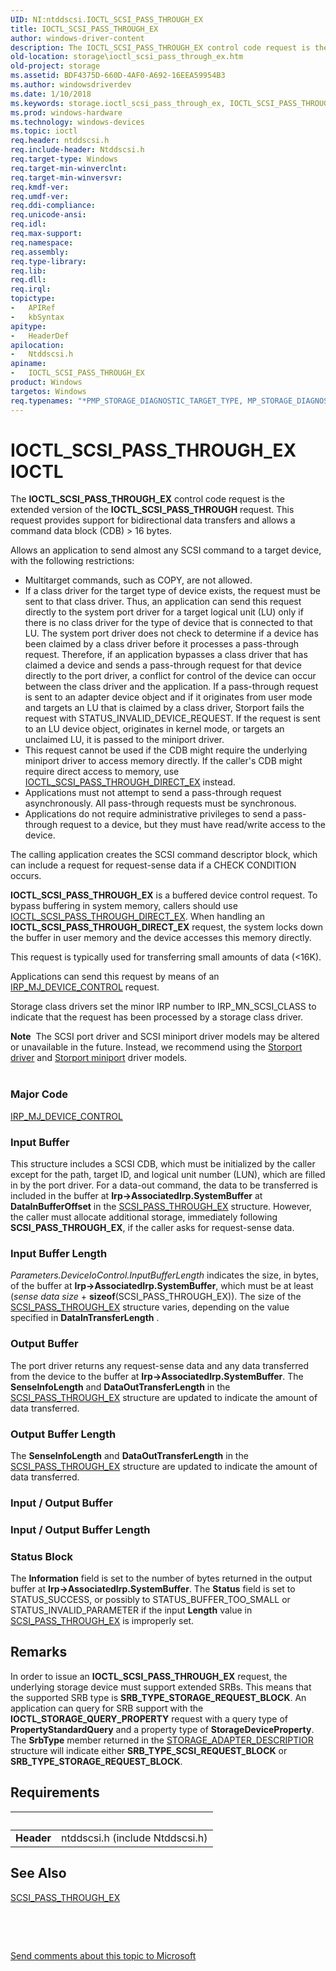 ```yaml
---
UID: NI:ntddscsi.IOCTL_SCSI_PASS_THROUGH_EX
title: IOCTL_SCSI_PASS_THROUGH_EX
author: windows-driver-content
description: The IOCTL_SCSI_PASS_THROUGH_EX control code request is the extended version of the IOCTL_SCSI_PASS_THROUGH request. This request provides support for bidirectional data transfers and allows a command data block (CDB) &gt; 16 bytes.
old-location: storage\ioctl_scsi_pass_through_ex.htm
old-project: storage
ms.assetid: BDF4375D-660D-4AF0-A692-16EEA59954B3
ms.author: windowsdriverdev
ms.date: 1/10/2018
ms.keywords: storage.ioctl_scsi_pass_through_ex, IOCTL_SCSI_PASS_THROUGH_EX control code [Storage Devices], IOCTL_SCSI_PASS_THROUGH_EX, ntddscsi/IOCTL_SCSI_PASS_THROUGH_EX
ms.prod: windows-hardware
ms.technology: windows-devices
ms.topic: ioctl
req.header: ntddscsi.h
req.include-header: Ntddscsi.h
req.target-type: Windows
req.target-min-winverclnt: 
req.target-min-winversvr: 
req.kmdf-ver: 
req.umdf-ver: 
req.ddi-compliance: 
req.unicode-ansi: 
req.idl: 
req.max-support: 
req.namespace: 
req.assembly: 
req.type-library: 
req.lib: 
req.dll: 
req.irql: 
topictype:
-	APIRef
-	kbSyntax
apitype:
-	HeaderDef
apilocation:
-	Ntddscsi.h
apiname:
-	IOCTL_SCSI_PASS_THROUGH_EX
product: Windows
targetos: Windows
req.typenames: "*PMP_STORAGE_DIAGNOSTIC_TARGET_TYPE, MP_STORAGE_DIAGNOSTIC_TARGET_TYPE"
---
```


# IOCTL_SCSI_PASS_THROUGH_EX IOCTL
The <b>IOCTL_SCSI_PASS_THROUGH_EX</b>
     control code request is the extended version of the <b>IOCTL_SCSI_PASS_THROUGH</b> request. This request provides support for bidirectional data transfers and allows a command data block (CDB) &gt; 16 bytes.

Allows an application to send almost any SCSI command to a target device, with the following restrictions:
<ul>
<li>
Multitarget commands, such as COPY, are not allowed.

</li>
<li>
If a class driver for the target type of device exists, the request must be sent to that class driver. Thus, an application can send this request directly to the system port driver for a target logical unit (LU) only if there is no class driver for the type of device that is connected to that LU. The system port driver does not check to determine if a device has been claimed by a class driver before it processes a pass-through request. Therefore, if an application bypasses a class driver that has claimed a device and sends a pass-through request for that device directly to the port driver, a conflict for control of the device can occur between the class driver and the application. If a pass-through request is sent to an adapter device object and if it originates from user mode and targets an LU that is claimed by a class driver, Storport fails the request with STATUS_INVALID_DEVICE_REQUEST. If the request is sent to an LU device object, originates in kernel mode, or targets an unclaimed LU, it is passed to the miniport driver.

</li>
<li>
This request cannot be used if the CDB might require the underlying miniport driver to access memory directly. If the caller's CDB might require direct access to memory, use <a href="..\ntddscsi\ni-ntddscsi-ioctl_scsi_pass_through_direct.md">IOCTL_SCSI_PASS_THROUGH_DIRECT_EX</a> instead. 

</li>
<li>
Applications must not attempt to send a pass-through request asynchronously. All pass-through requests must be synchronous. 

</li>
<li>
Applications do not require administrative privileges to send a pass-through request to a device, but they must have read/write access to the device. 

</li>
</ul>The calling application creates the SCSI command descriptor block, which can include a request for request-sense data if a CHECK CONDITION occurs. 

<b>IOCTL_SCSI_PASS_THROUGH_EX</b> is a buffered device control request. To bypass buffering in system memory, callers should use <a href="..\ntddscsi\ni-ntddscsi-ioctl_scsi_pass_through_direct.md">IOCTL_SCSI_PASS_THROUGH_DIRECT_EX</a>. When handling an <b>IOCTL_SCSI_PASS_THROUGH_DIRECT_EX</b> request, the system locks down the buffer in user memory and the device accesses this memory directly. 

This request is typically used for transferring small amounts of data (&lt;16K).

Applications can send this request by means of an <a href="https://msdn.microsoft.com/library/windows/hardware/ff548649">IRP_MJ_DEVICE_CONTROL</a> request. 

Storage class drivers set the minor IRP number to IRP_MN_SCSI_CLASS to indicate that the request has been processed by a storage class driver. 
<div class="alert"><b>Note</b>  The SCSI port driver and SCSI miniport driver models may be altered or unavailable in the future. Instead, we recommend using the <a href="https://msdn.microsoft.com/en-us/windows/hardware/drivers/storage/storport-driver">Storport driver</a> and <a href="https://msdn.microsoft.com/en-us/windows/hardware/drivers/storage/storport-miniport-drivers">Storport miniport</a> driver models.</div><div> </div>

### Major Code
[IRP_MJ_DEVICE_CONTROL](xref:"https://docs.microsoft.com/en-us/windows-hardware/drivers/kernel/irp-mj-device-control")

### Input Buffer
This structure includes a SCSI CDB, which must be initialized by the caller except for the path, target ID, and logical unit number (LUN), which are filled in by the port driver. For a data-out command, the data to be transferred is included in the buffer at <b>Irp-&gt;AssociatedIrp.SystemBuffer</b> at <b>DataInBufferOffset</b> in the <a href="..\ntddscsi\ns-ntddscsi-_scsi_pass_through_ex.md">SCSI_PASS_THROUGH_EX</a> structure. However, the caller must allocate additional storage, immediately following <b>SCSI_PASS_THROUGH_EX</b>, if the caller asks for request-sense data.

### Input Buffer Length
<i>
       Parameters.DeviceIoControl.InputBufferLength</i> indicates the size, in bytes, of the buffer at <b>Irp-&gt;AssociatedIrp.SystemBuffer</b>, which must be at least (<i>sense data size</i> + <b>sizeof</b>(SCSI_PASS_THROUGH_EX)). The size of the <a href="..\ntddscsi\ns-ntddscsi-_scsi_pass_through_ex.md">SCSI_PASS_THROUGH_EX</a> structure varies, depending on the value specified in <b>DataInTransferLength</b> .

### Output Buffer
The port driver returns any request-sense data and any data transferred from the device to the buffer at <b>Irp-&gt;AssociatedIrp.SystemBuffer</b>. The <b>SenseInfoLength</b> and <b>DataOutTransferLength</b> in the <a href="..\ntddscsi\ns-ntddscsi-_scsi_pass_through_ex.md">SCSI_PASS_THROUGH_EX</a> structure are updated to indicate the amount of data transferred.

### Output Buffer Length
The <b>SenseInfoLength</b> and <b>DataOutTransferLength</b> in the <a href="..\ntddscsi\ns-ntddscsi-_scsi_pass_through_ex.md">SCSI_PASS_THROUGH_EX</a> structure are updated to indicate the amount of data transferred.

### Input / Output Buffer
<text></text>

### Input / Output Buffer Length
<text></text>

### Status Block
The <b>Information</b> field is set to the number of bytes returned in the output buffer at <b>Irp-&gt;AssociatedIrp.SystemBuffer</b>. The <b>Status</b> field is set to STATUS_SUCCESS, or possibly to STATUS_BUFFER_TOO_SMALL or STATUS_INVALID_PARAMETER if the input <b>Length</b> value in <a href="..\ntddscsi\ns-ntddscsi-_scsi_pass_through_ex.md">SCSI_PASS_THROUGH_EX</a> is improperly set.

## Remarks
In order to issue an <b>IOCTL_SCSI_PASS_THROUGH_EX</b> request, the underlying storage device must support extended SRBs. This means that the supported SRB type is <b>SRB_TYPE_STORAGE_REQUEST_BLOCK</b>. An application can query for SRB support with the <b>IOCTL_STORAGE_QUERY_PROPERTY</b> request with a query type of <b>PropertyStandardQuery</b> and a property type of <b>StorageDeviceProperty</b>. The <b>SrbType</b> member returned in the <a href="..\ntddstor\ns-ntddstor-_storage_adapter_descriptor.md">STORAGE_ADAPTER_DESCRIPTIOR</a> structure will indicate either <b>SRB_TYPE_SCSI_REQUEST_BLOCK</b> or <b>SRB_TYPE_STORAGE_REQUEST_BLOCK</b>.

## Requirements
| &nbsp; | &nbsp; |
| ---- |:---- |
| **Header** | ntddscsi.h (include Ntddscsi.h) |

## See Also

<a href="..\ntddscsi\ns-ntddscsi-_scsi_pass_through_ex.md">SCSI_PASS_THROUGH_EX</a>



 

 

<a href="mailto:wsddocfb@microsoft.com?subject=Documentation%20feedback [storage\storage]:%20IOCTL_SCSI_PASS_THROUGH_EX control code%20 RELEASE:%20(1/10/2018)&amp;body=%0A%0APRIVACY STATEMENT%0A%0AWe use your feedback to improve the documentation. We don't use your email address for any other purpose, and we'll remove your email address from our system after the issue that you're reporting is fixed. While we're working to fix this issue, we might send you an email message to ask for more info. Later, we might also send you an email message to let you know that we've addressed your feedback.%0A%0AFor more info about Microsoft's privacy policy, see http://privacy.microsoft.com/en-us/default.aspx." title="Send comments about this topic to Microsoft">Send comments about this topic to Microsoft</a>